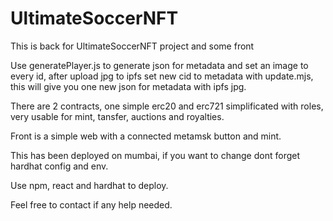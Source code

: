 # UltimateSoccerNFT
This is back for UltimateSoccerNFT project and some front


Use generatePlayer.js to generate json for metadata and set an image to every id, after upload jpg to ipfs set new cid to metadata with update.mjs, this will give you one new json for metadata with ipfs jpg.

There are 2 contracts, one simple erc20 and erc721 simplificated with roles, very usable for mint, tansfer, auctions and royalties.

Front is a simple web with a connected metamsk button and mint.

This has been deployed on mumbai, if you want to change dont forget hardhat config and env.

Use npm, react and hardhat to deploy.

Feel free to contact if any help needed.
